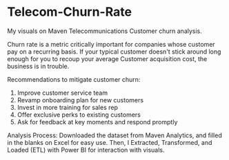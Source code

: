 # Telecom-Churn-Rate
My visuals on Maven Telecommunications Customer churn analysis.

Churn rate is a metric critically important for companies whose customer pay on a recurring basis. If your typical customer doesn't stick around long enough for you to recoup your average Customer acquisition cost, the business is in trouble.

Recommendations to mitigate customer churn:
1. Improve customer service team
2. Revamp onboarding plan for new customers
3. Invest in more training for sales rep
4. Offer exclusive perks to existing customers
5. Ask for feedback at key moments and respond promptly

Analysis Process:
Downloaded the dataset from Maven Analytics, and filled in the blanks on Excel for easy use. Then, I Extracted, Transformed, and Loaded (ETL) with Power BI for interaction with visuals.
